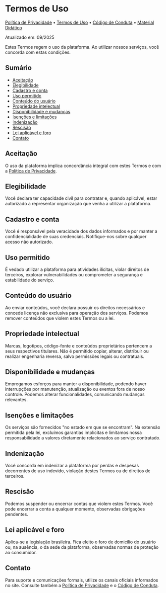 # Termos de Uso

[Política de Privacidade](./politica.md) • [Termos de Uso](./termos.md) • [Código de Conduta](./conduta.md) • [Material Didático](./material-didatico.md)

Atualizado em: 09/2025

Estes Termos regem o uso da plataforma. Ao utilizar nossos serviços, você concorda com estas condições.

## Sumário
- [Aceitação](#aceitação)
- [Elegibilidade](#elegibilidade)
- [Cadastro e conta](#cadastro-e-conta)
- [Uso permitido](#uso-permitido)
- [Conteúdo do usuário](#conteúdo-do-usuário)
- [Propriedade intelectual](#propriedade-intelectual)
- [Disponibilidade e mudanças](#disponibilidade-e-mudanças)
- [Isenções e limitações](#isenções-e-limitações)
- [Indenização](#indenização)
- [Rescisão](#rescisão)
- [Lei aplicável e foro](#lei-aplicável-e-foro)
- [Contato](#contato)

## Aceitação
O uso da plataforma implica concordância integral com estes Termos e com a [Política de Privacidade](./politica.md).

## Elegibilidade
Você declara ter capacidade civil para contratar e, quando aplicável, estar autorizado a representar organização que venha a utilizar a plataforma.

## Cadastro e conta
Você é responsável pela veracidade dos dados informados e por manter a confidencialidade de suas credenciais. Notifique-nos sobre qualquer acesso não autorizado.

## Uso permitido
É vedado utilizar a plataforma para atividades ilícitas, violar direitos de terceiros, explorar vulnerabilidades ou comprometer a segurança e estabilidade do serviço.

## Conteúdo do usuário
Ao enviar conteúdos, você declara possuir os direitos necessários e concede licença não exclusiva para operação dos serviços. Podemos remover conteúdos que violem estes Termos ou a lei.

## Propriedade intelectual
Marcas, logotipos, código-fonte e conteúdos proprietários pertencem a seus respectivos titulares. Não é permitido copiar, alterar, distribuir ou realizar engenharia reversa, salvo permissões legais ou contratuais.

## Disponibilidade e mudanças
Empregamos esforços para manter a disponibilidade, podendo haver interrupções por manutenção, atualização ou eventos fora de nosso controle. Podemos alterar funcionalidades, comunicando mudanças relevantes.

## Isenções e limitações
Os serviços são fornecidos "no estado em que se encontram". Na extensão permitida pela lei, excluímos garantias implícitas e limitamos nossa responsabilidade a valores diretamente relacionados ao serviço contratado.

## Indenização
Você concorda em indenizar a plataforma por perdas e despesas decorrentes de uso indevido, violação destes Termos ou de direitos de terceiros.

## Rescisão
Podemos suspender ou encerrar contas que violem estes Termos. Você pode encerrar a conta a qualquer momento, observadas obrigações pendentes.

## Lei aplicável e foro
Aplica-se a legislação brasileira. Fica eleito o foro de domicílio do usuário ou, na ausência, o da sede da plataforma, observadas normas de proteção ao consumidor.

## Contato
Para suporte e comunicações formais, utilize os canais oficiais informados no site. Consulte também a [Política de Privacidade](./politica.md) e o [Código de Conduta](./conduta.md).

